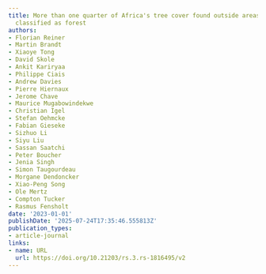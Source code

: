 ```yaml
---
title: More than one quarter of Africa's tree cover found outside areas previously
  classified as forest
authors:
- Florian Reiner
- Martin Brandt
- Xiaoye Tong
- David Skole
- Ankit Kariryaa
- Philippe Ciais
- Andrew Davies
- Pierre Hiernaux
- Jerome Chave
- Maurice Mugabowindekwe
- Christian Igel
- Stefan Oehmcke
- Fabian Gieseke
- Sizhuo Li
- Siyu Liu
- Sassan Saatchi
- Peter Boucher
- Jenia Singh
- Simon Taugourdeau
- Morgane Dendoncker
- Xiao-Peng Song
- Ole Mertz
- Compton Tucker
- Rasmus Fensholt
date: '2023-01-01'
publishDate: '2025-07-24T17:35:46.555813Z'
publication_types:
- article-journal
links:
- name: URL
  url: https://doi.org/10.21203/rs.3.rs-1816495/v2
---
```

